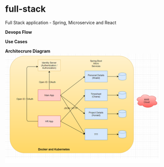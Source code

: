 # full-stack
Full Stack application - Spring, Microservice and React

**Devops Flow**

**Use Cases**


**Architecrure Diagram**
![Architecture Diagram](https://github.com/chanabasappa-prog/full-stack/blob/master/arch.png)



